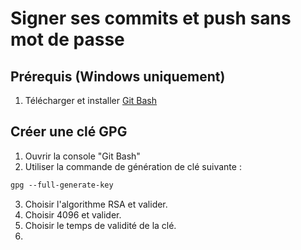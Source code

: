 # Signer ses commits et push sans mot de passe

## Prérequis (Windows uniquement)

1. Télécharger et installer [Git Bash](https://git-scm.com/download/win)

## Créer une clé GPG

1. Ouvrir la console "Git Bash"
2. Utiliser la commande de génération de clé suivante :
```markdown
gpg --full-generate-key
```
3. Choisir l'algorithme RSA et valider.
4. Choisir 4096 et valider.
5. Choisir le temps de validité de la clé.
6. 
